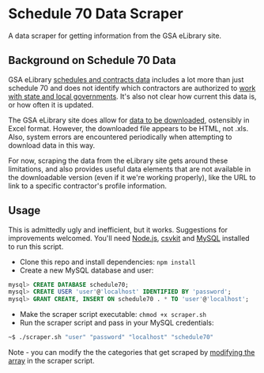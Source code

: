 # Schedule 70 Data Scraper

A data scraper for getting information from the GSA eLibrary site.

## Background on Schedule 70 Data

GSA eLibrary [schedules and contracts data](https://catalog.data.gov/dataset/gsa-elibrary-schedules-and-contracts) includes a lot more than just schedule 70 and does not identify which contractors are authorized to [work with state and local governments](http://www.gsa.gov/portal/content/141511). It's also not clear how current this data is, or how often it is updated.

The GSA eLibrary site does allow for [data to be downloaded](http://www.gsaelibrary.gsa.gov/ElibMain/sinDetails.do?executeQuery=YES&scheduleNumber=70&flag=&filter=&specialItemNumber=132+51), ostensibly in Excel format. However, the downloaded file appears to be HTML, not .xls. Also, system errors are encountered periodically when attempting to download data in this way.

For now, scraping the data from the eLibrary site gets around these limitations, and also provides useful data elements that are not available in the downloadable version (even if it we're working properly), like the URL to link to a specific contractor's profile information.

## Usage

This is admittedly ugly and inefficient, but it works. Suggestions for improvements welcomed. You'll need [Node.js](https://nodejs.org/en/), [csvkit](https://csvkit.readthedocs.io/en/1.0.0/) and [MySQL](https://www.mysql.com/) installed to run this script.

* Clone this repo and install dependencies: ```npm install```
* Create a new MySQL database and user:

```sql
mysql> CREATE DATABASE schedule70;
mysql> CREATE USER 'user'@'localhost' IDENTIFIED BY 'password';
mysql> GRANT CREATE, INSERT ON schedule70 . * TO 'user'@'localhost';
```
* Make the scraper script executable: ```chmod +x scraper.sh```
* Run the scraper script and pass in your MySQL credentials:

```bash
~$ ./scraper.sh "user" "password" "localhost" "schedule70"
```

Note - you can modify the the categories that get scraped by [modifying the array](https://github.com/mheadd/s70-api-scraper/blob/master/scraper.sh#L10) in the scraper script.

